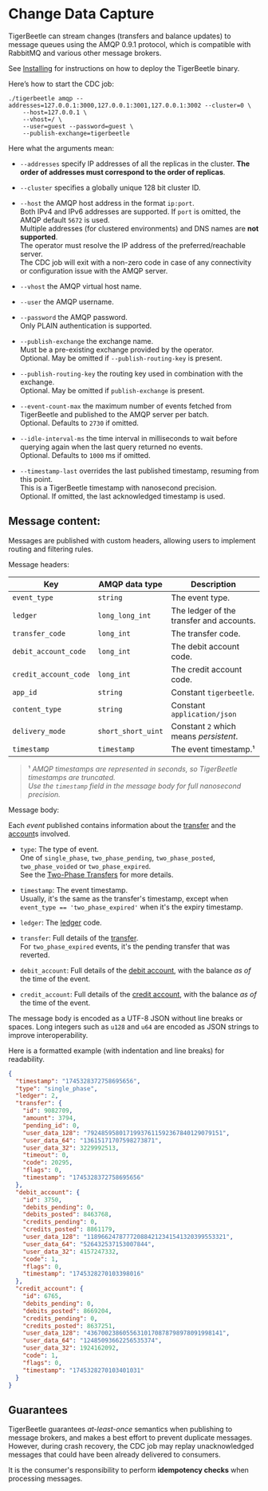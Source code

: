 # Change Data Capture

TigerBeetle can stream changes (transfers and balance updates) to message queues using
the AMQP 0.9.1 protocol, which is compatible with RabbitMQ and various other message brokers.

See [Installing](./installing.md) for instructions on how to deploy the TigerBeetle binary.

Here’s how to start the CDC job:

```console
./tigerbeetle amqp --addresses=127.0.0.1:3000,127.0.0.1:3001,127.0.0.1:3002 --cluster=0 \
    --host=127.0.0.1 \
    --vhost=/ \
    --user=guest --password=guest \
    --publish-exchange=tigerbeetle
```

Here what the arguments mean:

* `--addresses` specify IP addresses of all the replicas in the cluster.
  **The order of addresses must correspond to the order of replicas**.

* `--cluster` specifies a globally unique 128 bit cluster ID.

* `--host` the AMQP host address in the format `ip:port`.<br>
  Both IPv4 and IPv6 addresses are supported.
  If `port` is omitted, the AMQP default `5672` is used.<br>
  Multiple addresses (for clustered environments) and DNS names are **not supported**.<br>
  The operator must resolve the IP address of the preferred/reachable server.<br>
  The CDC job will exit with a non-zero code in case of any connectivity or configuration issue
  with the AMQP server.

* `--vhost` the AMQP virtual host name.

* `--user` the AMQP username.

* `--password` the AMQP password.<br>
   Only PLAIN authentication is supported.

* `--publish-exchange` the exchange name.<br>
  Must be a pre-existing exchange provided by the operator.<br>
  Optional. May be omitted if `--publish-routing-key` is present.

* `--publish-routing-key` the routing key used in combination with the exchange.<br>
  Optional. May be omitted if `publish-exchange` is present.

* `--event-count-max` the maximum number of events fetched from TigerBeetle
  and published to the AMQP server per batch.<br>
  Optional. Defaults to `2730` if omitted.

* `--idle-interval-ms` the time interval in milliseconds to wait before querying again
  when the last query returned no events.<br>
  Optional. Defaults to `1000` ms if omitted.

* `--timestamp-last` overrides the last published timestamp, resuming from this point.<br>
  This is a TigerBeetle timestamp with nanosecond precision.<br>
  Optional. If omitted, the last acknowledged timestamp is used.

## Message content:

Messages are published with custom headers,
allowing users to implement routing and filtering rules.

Message headers:

| Key                   | AMQP data type     | Description                              |
|-----------------------|--------------------|------------------------------------------|
| `event_type`          | `string`           | The event type.                          |
| `ledger`              | `long_long_int`    | The ledger of the transfer and accounts. |
| `transfer_code`       | `long_int`         | The transfer code.                       |
| `debit_account_code`  | `long_int`         | The debit account code.                  |
| `credit_account_code` | `long_int`         | The credit account code.                 |
| `app_id`              | `string`           | Constant `tigerbeetle`.                  |
| `content_type`        | `string`           | Constant `application/json`              |
| `delivery_mode`       | `short_short_uint` | Constant `2` which means _persistent_.   |
| `timestamp`           | `timestamp`        | The event timestamp.¹                    |

> ¹ _AMQP timestamps are represented in seconds, so TigerBeetle timestamps are truncated.<br>
    Use the `timestamp` field in the message body for full nanosecond precision._

Message body:

Each _event_ published contains information about the [transfer](../reference/transfer.md)
and the [account](../reference/account.md)s involved.

* `type`: The type of event.<br>
  One of `single_phase`, `two_phase_pending`, `two_phase_posted`, `two_phase_voided` or
  `two_phase_expired`.<br>
  See the [Two-Phase Transfers](../coding/two-phase-transfers.md) for more details.

* `timestamp`: The event timestamp.<br>
  Usually, it's the same as the transfer's timestamp,
  except when `event_type == 'two_phase_expired'` when it's the expiry timestamp.

* `ledger`: The [ledger](../coding/data-modeling.md#ledgers) code.

* `transfer`: Full details of the [transfer](../reference/transfer.md).<br>
  For `two_phase_expired` events, it's the pending transfer that was reverted.

* `debit_account`: Full details of the [debit account](../reference/transfer.md#debit_account_id),
  with the balance _as of_ the time of the event.

* `credit_account`: Full details of the [credit account](../reference/transfer.md#credit_account_id),
  with the balance _as of_ the time of the event.

The message body is encoded as a UTF-8 JSON without line breaks or spaces.
Long integers such as `u128` and `u64` are encoded as JSON strings to improve interoperability.

Here is a formatted example (with indentation and line breaks) for readability.

```json
{
  "timestamp": "1745328372758695656",
  "type": "single_phase",
  "ledger": 2,
  "transfer": {
    "id": 9082709,
    "amount": 3794,
    "pending_id": 0,
    "user_data_128": "79248595801719937611592367840129079151",
    "user_data_64": "13615171707598273871",
    "user_data_32": 3229992513,
    "timeout": 0,
    "code": 20295,
    "flags": 0,
    "timestamp": "1745328372758695656"
  },
  "debit_account": {
    "id": 3750,
    "debits_pending": 0,
    "debits_posted": 8463768,
    "credits_pending": 0,
    "credits_posted": 8861179,
    "user_data_128": "118966247877720884212341541320399553321",
    "user_data_64": "526432537153007844",
    "user_data_32": 4157247332,
    "code": 1,
    "flags": 0,
    "timestamp": "1745328270103398016"
  },
  "credit_account": {
    "id": 6765,
    "debits_pending": 0,
    "debits_posted": 8669204,
    "credits_pending": 0,
    "credits_posted": 8637251,
    "user_data_128": "43670023860556310170878798978091998141",
    "user_data_64": "12485093662256535374",
    "user_data_32": 1924162092,
    "code": 1,
    "flags": 0,
    "timestamp": "1745328270103401031"
  }
}
```

## Guarantees

TigerBeetle guarantees _at-least-once_ semantics when publishing to message brokers,
and makes a best effort to prevent duplicate messages.
However, during crash recovery, the CDC job may replay unacknowledged messages that could have
been already delivered to consumers.

It is the consumer's responsibility to perform **idempotency checks** when processing messages.
